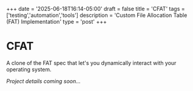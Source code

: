 +++
date = '2025-06-18T16:14-05:00'
draft = false
title = 'CFAT'
tags = ['testing','automation','tools']
description = 'Custom File Allocation Table (FAT) Implementation'
type = 'post'
+++

# CFAT 

A clone of the FAT spec that let's you dynamically interact with your operating system.

*Project details coming soon...*
